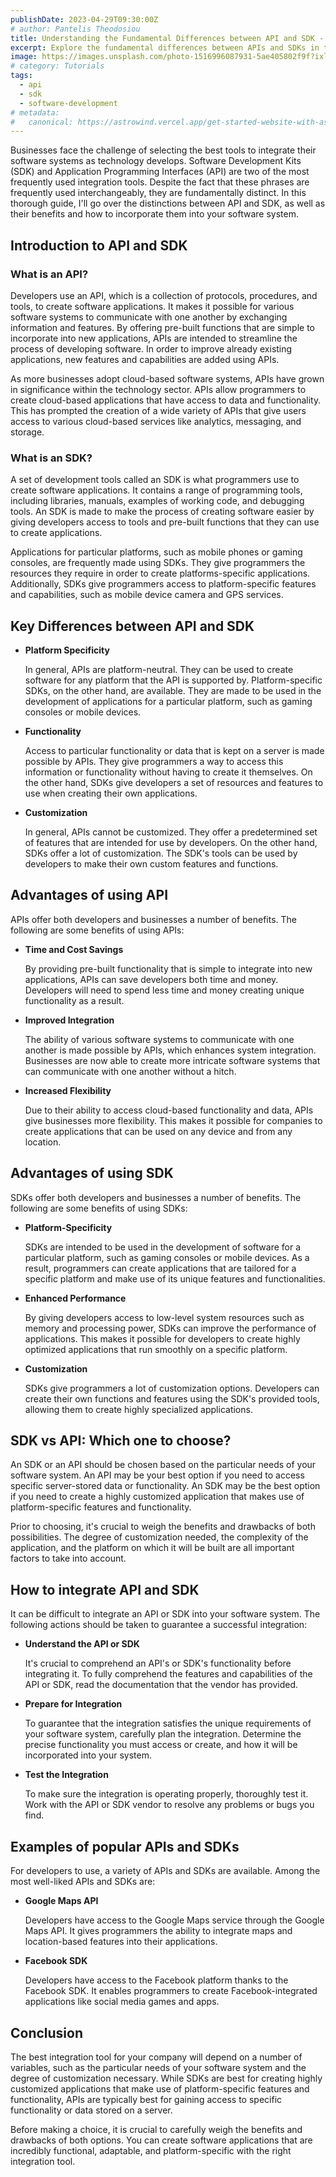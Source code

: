 ```yaml
---
publishDate: 2023-04-29T09:30:00Z
# author: Pantelis Theodosiou
title: Understanding the Fundamental Differences between API and SDK - A Comprehensive Guide
excerpt: Explore the fundamental differences between APIs and SDKs in this comprehensive guide. Understand their unique roles, benefits, and how to choose the right tool for your software integration needs.
image: https://images.unsplash.com/photo-1516996087931-5ae405802f9f?ixlib=rb-4.0.3&ixid=M3wxMjA3fDB8MHxwaG90by1wYWdlfHx8fGVufDB8fHx8fA%3D%3D&auto=format&fit=crop&w=2070&q=80
# category: Tutorials
tags:
  - api
  - sdk
  - software-development
# metadata:
#   canonical: https://astrowind.vercel.app/get-started-website-with-astro-tailwind-css
---
```


Businesses face the challenge of selecting the best tools to integrate their software systems as technology develops. Software Development Kits (SDK) and Application Programming Interfaces (API) are two of the most frequently used integration tools. Despite the fact that these phrases are frequently used interchangeably, they are fundamentally distinct. In this thorough guide, I'll go over the distinctions between API and SDK, as well as their benefits and how to incorporate them into your software system.

## Introduction to API and SDK

### What is an API?

Developers use an API, which is a collection of protocols, procedures, and tools, to create software applications. It makes it possible for various software systems to communicate with one another by exchanging information and features. By offering pre-built functions that are simple to incorporate into new applications, APIs are intended to streamline the process of developing software. In order to improve already existing applications, new features and capabilities are added using APIs.

As more businesses adopt cloud-based software systems, APIs have grown in significance within the technology sector. APIs allow programmers to create cloud-based applications that have access to data and functionality. This has prompted the creation of a wide variety of APIs that give users access to various cloud-based services like analytics, messaging, and storage.

### What is an SDK?

A set of development tools called an SDK is what programmers use to create software applications. It contains a range of programming tools, including libraries, manuals, examples of working code, and debugging tools. An SDK is made to make the process of creating software easier by giving developers access to tools and pre-built functions that they can use to create applications.

Applications for particular platforms, such as mobile phones or gaming consoles, are frequently made using SDKs. They give programmers the resources they require in order to create platforms-specific applications. Additionally, SDKs give programmers access to platform-specific features and capabilities, such as mobile device camera and GPS services.

## Key Differences between API and SDK

- **Platform Specificity**

    In general, APIs are platform-neutral. They can be used to create software for any platform that the API is supported by. Platform-specific SDKs, on the other hand, are available. They are made to be used in the development of applications for a particular platform, such as gaming consoles or mobile devices.

- **Functionality**

    Access to particular functionality or data that is kept on a server is made possible by APIs. They give programmers a way to access this information or functionality without having to create it themselves. On the other hand, SDKs give developers a set of resources and features to use when creating their own applications.

- **Customization**

    In general, APIs cannot be customized. They offer a predetermined set of features that are intended for use by developers. On the other hand, SDKs offer a lot of customization. The SDK's tools can be used by developers to make their own custom features and functions.

## Advantages of using API

APIs offer both developers and businesses a number of benefits. The following are some benefits of using APIs:

- **Time and Cost Savings**

  By providing pre-built functionality that is simple to integrate into new applications, APIs can save developers both time and money. Developers will need to spend less time and money creating unique functionality as a result.

- **Improved Integration**

  The ability of various software systems to communicate with one another is made possible by APIs, which enhances system integration. Businesses are now able to create more intricate software systems that can communicate with one another without a hitch.

- **Increased Flexibility**

  Due to their ability to access cloud-based functionality and data, APIs give businesses more flexibility. This makes it possible for companies to create applications that can be used on any device and from any location.

## Advantages of using SDK

SDKs offer both developers and businesses a number of benefits. The following are some benefits of using SDKs:

- **Platform-Specificity**

  SDKs are intended to be used in the development of software for a particular platform, such as gaming consoles or mobile devices. As a result, programmers can create applications that are tailored for a specific platform and make use of its unique features and functionalities.

- **Enhanced Performance**

  By giving developers access to low-level system resources such as memory and processing power, SDKs can improve the performance of applications. This makes it possible for developers to create highly optimized applications that run smoothly on a specific platform.

- **Customization**

  SDKs give programmers a lot of customization options. Developers can create their own functions and features using the SDK's provided tools, allowing them to create highly specialized applications.

## SDK vs API: Which one to choose?

An SDK or an API should be chosen based on the particular needs of your software system. An API may be your best option if you need to access specific server-stored data or functionality. An SDK may be the best option if you need to create a highly customized application that makes use of platform-specific features and functionality.

Prior to choosing, it's crucial to weigh the benefits and drawbacks of both possibilities. The degree of customization needed, the complexity of the application, and the platform on which it will be built are all important factors to take into account.

## How to integrate API and SDK

It can be difficult to integrate an API or SDK into your software system. The following actions should be taken to guarantee a successful integration:

- **Understand the API or SDK**

  It's crucial to comprehend an API's or SDK's functionality before integrating it. To fully comprehend the features and capabilities of the API or SDK, read the documentation that the vendor has provided.

- **Prepare for Integration**

  To guarantee that the integration satisfies the unique requirements of your software system, carefully plan the integration. Determine the precise functionality you must access or create, and how it will be incorporated into your system.

- **Test the Integration**

  To make sure the integration is operating properly, thoroughly test it. Work with the API or SDK vendor to resolve any problems or bugs you find.

## Examples of popular APIs and SDKs

For developers to use, a variety of APIs and SDKs are available. Among the most well-liked APIs and SDKs are:

- **Google Maps API**

  Developers have access to the Google Maps service through the Google Maps API. It gives programmers the ability to integrate maps and location-based features into their applications.

- **Facebook SDK**

  Developers have access to the Facebook platform thanks to the Facebook SDK. It enables programmers to create Facebook-integrated applications like social media games and apps.

## Conclusion

The best integration tool for your company will depend on a number of variables, such as the particular needs of your software system and the degree of customization necessary. While SDKs are best for creating highly customized applications that make use of platform-specific features and functionality, APIs are typically best for gaining access to specific functionality or data stored on a server.


Before making a choice, it is crucial to carefully weigh the benefits and drawbacks of both options. You can create software applications that are incredibly functional, adaptable, and platform-specific with the right integration tool.